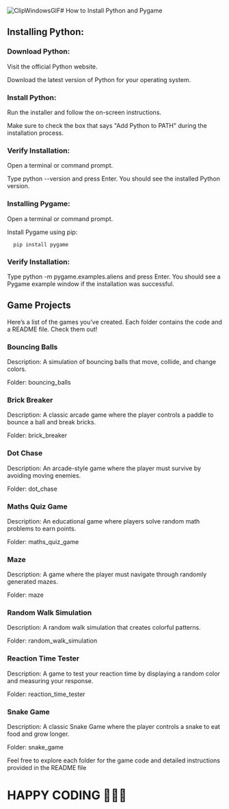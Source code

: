 ![ClipWindowsGIF](https://github.com/user-attachments/assets/06e6f539-5d37-49d7-a428-8e43b2973f0a)# How to Install Python and Pygame
## Installing Python:
### Download Python:

Visit the official Python website.

Download the latest version of Python for your operating system.

### Install Python:

Run the installer and follow the on-screen instructions.

Make sure to check the box that says "Add Python to PATH" during the installation process.

### Verify Installation:

Open a terminal or command prompt.

Type python --version and press Enter. You should see the installed Python version.

### Installing Pygame:
Open a terminal or command prompt.

  Install Pygame using pip:

      pip install pygame
### Verify Installation:

Type python -m pygame.examples.aliens and press Enter. You should see a Pygame example window if the installation was successful.

## Game Projects
Here’s a list of the games you’ve created. Each folder contains the code and a README file. Check them out!

### Bouncing Balls

Description: A simulation of bouncing balls that move, collide, and change colors.

Folder: bouncing_balls

### Brick Breaker

Description: A classic arcade game where the player controls a paddle to bounce a ball and break bricks.

Folder: brick_breaker

### Dot Chase

Description: An arcade-style game where the player must survive by avoiding moving enemies.

Folder: dot_chase

### Maths Quiz Game

Description: An educational game where players solve random math problems to earn points.

Folder: maths_quiz_game

### Maze

Description: A game where the player must navigate through randomly generated mazes.

Folder: maze

### Random Walk Simulation

Description: A random walk simulation that creates colorful patterns.

Folder: random_walk_simulation

### Reaction Time Tester

Description: A game to test your reaction time by displaying a random color and measuring your response.

Folder: reaction_time_tester

### Snake Game

Description: A classic Snake Game where the player controls a snake to eat food and grow longer.

Folder: snake_game

Feel free to explore each folder for the game code and detailed instructions provided in the README file

# HAPPY CODING 👾👾👾
